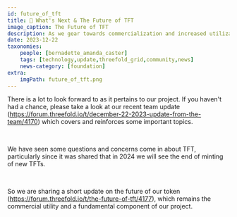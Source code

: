 ```yaml
---
id: future_of_tft
title: 🔮 What's Next & The Future of TFT
image_caption: The Future of TFT
description: As we gear towards commercialization and increased utilization in the next phase of ThreeFold, we have major updates starting 2024 right here. 
date: 2023-12-22
taxonomies:
    people: [bernadette_amanda_caster]
    tags: [technology,update,threefold_grid,community,news]
    news-category: [foundation]
extra:
    imgPath: future_of_tft.png
---
```


There is a lot to look forward to as it pertains to our project. If you haven't had a chance, please take a look at our recent team update (https://forum.threefold.io/t/december-22-2023-update-from-the-team/4170) which covers and reinforces some important topics.

<br/>

We have seen some questions and concerns come in about TFT, particularly since it was shared that in 2024 we will see the end of minting of new TFTs.

<br/>

So we are sharing a short update on the future of our token (https://forum.threefold.io/t/the-future-of-tft/4177), which remains the commercial utility and a fundamental component of our project.